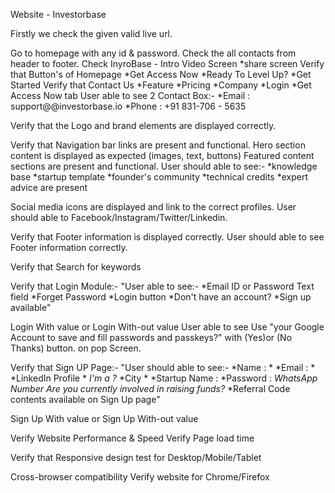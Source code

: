 Website - Investorbase


Firstly we check the given valid live url.

Go to homepage with any id & password.
Check the all contacts from header to footer.
Check InyroBase - Intro Video Screen 
      *share screen
Verify that Button's of Homepage
      *Get Access Now
      *Ready To Level Up?
      *Get Started
Verify that Contact Us 
      *Feature
      *Pricing 
      *Company
      *Login
      *Get Access Now tab
User able to see 2 Contact Box:-
  *Email : support@@investorbase.io
  *Phone : +91 831-706 - 5635  
  
Verify that the Logo and brand elements are displayed correctly.

Verify that Navigation bar links are present and functional. 
 Hero section content is displayed as expected (images, text, buttons)
 Featured content sections are present and functional.
  User should able to see:-
   *knowledge base
   *startup template
   *founder's community
   *technical credits
   *expert advice are present
   
Social media icons are displayed and link to the correct profiles. 
  User should able to Facebook/Instagram/Twitter/Linkedin.

Verify that Footer information is displayed correctly. 
  User should able to see Footer information correctly. 
  
Verify that Search for keywords


Verify that Login Module:-
  "User able to see:-
   *Email ID or Password Text field
   *Forget Password
   *Login button
   *Don't have an account?
   *Sign up available"

  Login With value or Login With-out value
  User able to see  Use "your Google Account to save and fill passwords and passkeys?" with (Yes)or (No Thanks) button. on pop Screen.

Verify that Sign UP Page:-
"User should able to see:-
  *Name : *
  *Email : *
  *LinkedIn Profile *
  *I'm a ?*
  *City *
  *Startup Name :
  *Password :
  *WhatsApp Number*
  *Are you currently involved in raising funds?*
  *Referral Code contents available on Sign Up page"
 
 Sign Up With value or Sign Up With-out value

Verify Website Performance & Speed
 Verify Page load time
 
Verify that Responsive design test for Desktop/Mobile/Tablet

Cross-browser compatibility
 Verify website for Chrome/Firefox


 
